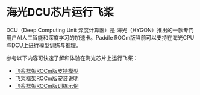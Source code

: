 
# 海光DCU芯片运行飞桨

DCU（Deep Computing Unit 深度计算器）是 海光（HYGON）推出的一款专门用户AI人工智能和深度学习的加速卡。Paddle ROCm版当前可以支持在海光CPU与DCU上进行模型训练与推理。

参考以下内容可快速了解和体验在海光芯片上运行飞桨：

- [飞桨框架ROCm版支持模型](https://www.paddlepaddle.org.cn/documentation/docs/zh/guides/09_hardware_support/rocm_docs/paddle_rocm_cn.html)
- [飞桨框架ROCm版安装说明](https://www.paddlepaddle.org.cn/documentation/docs/zh/guides/09_hardware_support/rocm_docs/paddle_install_cn.html)
- [飞桨框架ROCm版训练示例](https://www.paddlepaddle.org.cn/documentation/docs/zh/guides/09_hardware_support/rocm_docs/train_example_cn.html)
